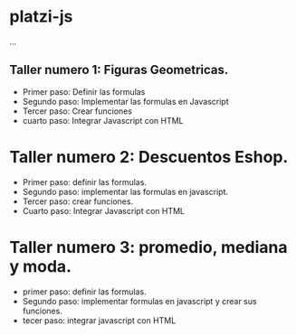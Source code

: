 # platzi-js


...

## Taller numero 1: Figuras Geometricas.

- Primer paso: Definir las formulas
- Segundo paso: Implementar las formulas en Javascript
- Tercer paso: Crear funciones 
- cuarto paso: Integrar Javascript con HTML


# Taller numero 2: Descuentos Eshop.

- Primer paso: definir las formulas.
- Segundo paso: implementar las formulas en javascript.
- Tercer paso: crear funciones.
- Cuarto paso: Integrar Javascript con HTML


# Taller numero 3: promedio, mediana y moda.

- primer paso: definir las formulas.
- Segundo paso: implementar formulas en javascript  y crear sus funciones.
- tecer paso: integrar javascript con HTML